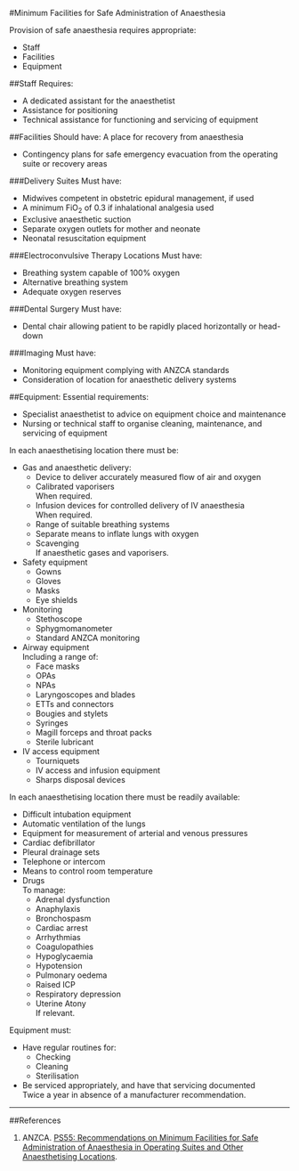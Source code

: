#Minimum Facilities for Safe Administration of Anaesthesia

Provision of safe anaesthesia requires appropriate:
* Staff
* Facilities
* Equipment

##Staff
Requires:
* A dedicated assistant for the anaesthetist
* Assistance for positioning
* Technical assistance for functioning and servicing of equipment

##Facilities
Should have:
A place for recovery from anaesthesia
* Contingency plans for safe emergency evacuation from the operating suite or recovery areas


###Delivery Suites
Must have:
* Midwives competent in obstetric epidural management, if used
* A minimum FiO<sub>2</sub> of 0.3 if inhalational analgesia used
* Exclusive anaesthetic suction
* Separate oxygen outlets for mother and neonate
* Neonatal resuscitation equipment

###Electroconvulsive Therapy Locations
Must have:
* Breathing system capable of 100% oxygen
* Alternative breathing system
* Adequate oxygen reserves

###Dental Surgery
Must have:
* Dental chair allowing patient to be rapidly placed horizontally or head-down

###Imaging
Must have:
* Monitoring equipment complying with ANZCA standards
* Consideration of location for anaesthetic delivery systems

##Equipment:
Essential requirements:
* Specialist anaesthetist to advice on equipment choice and maintenance
* Nursing or technical staff to organise cleaning, maintenance, and servicing of equipment


In each anaesthetising location there must be:
* Gas and anaesthetic delivery:
	* Device to deliver accurately measured flow of air and oxygen
	* Calibrated vaporisers  
	When required.
	* Infusion devices for controlled delivery of IV anaesthesia  
	When required.
	* Range of suitable breathing systems
	* Separate means to inflate lungs with oxygen
	* Scavenging  
	If anaesthetic gases and vaporisers.
* Safety equipment
	* Gowns
	* Gloves
	* Masks
	* Eye shields
* Monitoring
	* Stethoscope
	* Sphygmomanometer
	* Standard ANZCA monitoring
* Airway equipment  
Including a range of:
	* Face masks
	* OPAs
	* NPAs
	* Laryngoscopes and blades
	* ETTs and connectors
	* Bougies and stylets
	* Syringes
	* Magill forceps and throat packs
	* Sterile lubricant
* IV access equipment
	* Tourniquets
	* IV access and infusion equipment
	* Sharps disposal devices


In each anaesthetising location there must be readily available:
* Difficult intubation equipment
* Automatic ventilation of the lungs
* Equipment for measurement of arterial and venous pressures
* Cardiac defibrillator
* Pleural drainage sets
* Telephone or intercom
* Means to control room temperature
* Drugs  
To manage:
	* Adrenal dysfunction
	* Anaphylaxis
	* Bronchospasm
	* Cardiac arrest
	* Arrhythmias
	* Coagulopathies
	* Hypoglycaemia
	* Hypotension
	* Pulmonary oedema
	* Raised ICP
	* Respiratory depression
	* Uterine Atony  
	If relevant.


Equipment must:
* Have regular routines for:
	* Checking
	* Cleaning
	* Sterilisation
* Be serviced appropriately, and have that servicing documented  
Twice a year in absence of a manufacturer recommendation.


---
##References
1. ANZCA. [PS55: Recommendations on Minimum Facilities for Safe Administration of Anaesthesia in Operating Suites and Other Anaesthetising Locations](http://www.anzca.edu.au/Documents/ps55-2012-recommendations-on-minimum-facilities-fo.pdf).